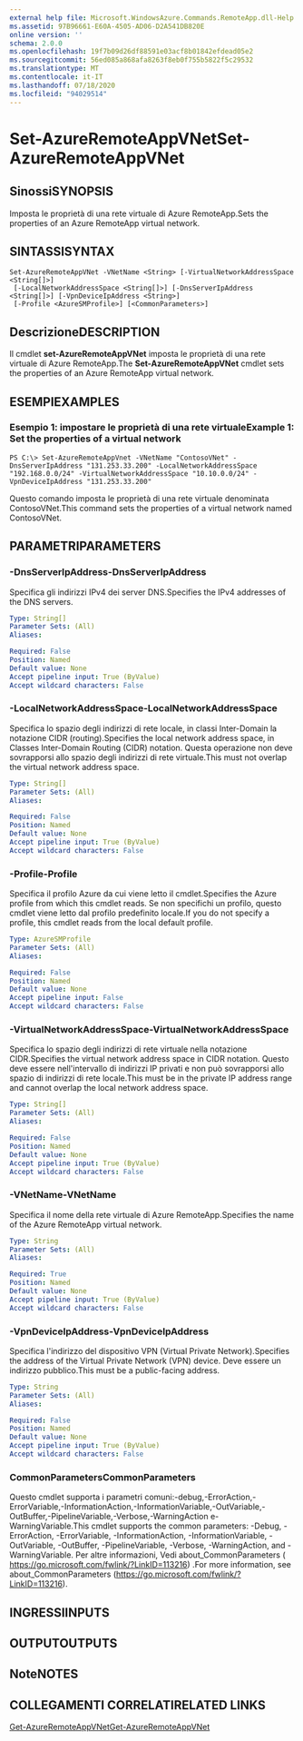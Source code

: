 ```yaml
---
external help file: Microsoft.WindowsAzure.Commands.RemoteApp.dll-Help.xml
ms.assetid: 97B96661-E60A-4505-AD06-D2A541DB820E
online version: ''
schema: 2.0.0
ms.openlocfilehash: 19f7b09d26df88591e03acf8b01842efdead05e2
ms.sourcegitcommit: 56ed085a868afa8263f8eb0f755b5822f5c29532
ms.translationtype: MT
ms.contentlocale: it-IT
ms.lasthandoff: 07/18/2020
ms.locfileid: "94029514"
---
```

# <span data-ttu-id="3be1d-101">Set-AzureRemoteAppVNet</span><span class="sxs-lookup"><span data-stu-id="3be1d-101">Set-AzureRemoteAppVNet</span></span>

## <span data-ttu-id="3be1d-102">Sinossi</span><span class="sxs-lookup"><span data-stu-id="3be1d-102">SYNOPSIS</span></span>
<span data-ttu-id="3be1d-103">Imposta le proprietà di una rete virtuale di Azure RemoteApp.</span><span class="sxs-lookup"><span data-stu-id="3be1d-103">Sets the properties of an Azure RemoteApp virtual network.</span></span>

## <span data-ttu-id="3be1d-104">SINTASSI</span><span class="sxs-lookup"><span data-stu-id="3be1d-104">SYNTAX</span></span>

```
Set-AzureRemoteAppVNet -VNetName <String> [-VirtualNetworkAddressSpace <String[]>]
 [-LocalNetworkAddressSpace <String[]>] [-DnsServerIpAddress <String[]>] [-VpnDeviceIpAddress <String>]
 [-Profile <AzureSMProfile>] [<CommonParameters>]
```

## <span data-ttu-id="3be1d-105">Descrizione</span><span class="sxs-lookup"><span data-stu-id="3be1d-105">DESCRIPTION</span></span>
<span data-ttu-id="3be1d-106">Il cmdlet **set-AzureRemoteAppVNet** imposta le proprietà di una rete virtuale di Azure RemoteApp.</span><span class="sxs-lookup"><span data-stu-id="3be1d-106">The **Set-AzureRemoteAppVNet** cmdlet sets the properties of an Azure RemoteApp virtual network.</span></span>

## <span data-ttu-id="3be1d-107">ESEMPI</span><span class="sxs-lookup"><span data-stu-id="3be1d-107">EXAMPLES</span></span>

### <span data-ttu-id="3be1d-108">Esempio 1: impostare le proprietà di una rete virtuale</span><span class="sxs-lookup"><span data-stu-id="3be1d-108">Example 1: Set the properties of a virtual network</span></span>
```
PS C:\> Set-AzureRemoteAppVnet -VNetName "ContosoVNet" -DnsServerIpAddress "131.253.33.200" -LocalNetworkAddressSpace "192.168.0.0/24" -VirtualNetworkAddressSpace "10.10.0.0/24" -VpnDeviceIpAddress "131.253.33.200"
```

<span data-ttu-id="3be1d-109">Questo comando imposta le proprietà di una rete virtuale denominata ContosoVNet.</span><span class="sxs-lookup"><span data-stu-id="3be1d-109">This command sets the properties of a virtual network named ContosoVNet.</span></span>

## <span data-ttu-id="3be1d-110">PARAMETRI</span><span class="sxs-lookup"><span data-stu-id="3be1d-110">PARAMETERS</span></span>

### <span data-ttu-id="3be1d-111">-DnsServerIpAddress</span><span class="sxs-lookup"><span data-stu-id="3be1d-111">-DnsServerIpAddress</span></span>
<span data-ttu-id="3be1d-112">Specifica gli indirizzi IPv4 dei server DNS.</span><span class="sxs-lookup"><span data-stu-id="3be1d-112">Specifies the IPv4 addresses of the DNS servers.</span></span>

```yaml
Type: String[]
Parameter Sets: (All)
Aliases: 

Required: False
Position: Named
Default value: None
Accept pipeline input: True (ByValue)
Accept wildcard characters: False
```

### <span data-ttu-id="3be1d-113">-LocalNetworkAddressSpace</span><span class="sxs-lookup"><span data-stu-id="3be1d-113">-LocalNetworkAddressSpace</span></span>
<span data-ttu-id="3be1d-114">Specifica lo spazio degli indirizzi di rete locale, in classi Inter-Domain la notazione CIDR (routing).</span><span class="sxs-lookup"><span data-stu-id="3be1d-114">Specifies the local network address space, in Classes Inter-Domain Routing (CIDR) notation.</span></span>
<span data-ttu-id="3be1d-115">Questa operazione non deve sovrapporsi allo spazio degli indirizzi di rete virtuale.</span><span class="sxs-lookup"><span data-stu-id="3be1d-115">This must not overlap the virtual network address space.</span></span>

```yaml
Type: String[]
Parameter Sets: (All)
Aliases: 

Required: False
Position: Named
Default value: None
Accept pipeline input: True (ByValue)
Accept wildcard characters: False
```

### <span data-ttu-id="3be1d-116">-Profile</span><span class="sxs-lookup"><span data-stu-id="3be1d-116">-Profile</span></span>
<span data-ttu-id="3be1d-117">Specifica il profilo Azure da cui viene letto il cmdlet.</span><span class="sxs-lookup"><span data-stu-id="3be1d-117">Specifies the Azure profile from which this cmdlet reads.</span></span>
<span data-ttu-id="3be1d-118">Se non specifichi un profilo, questo cmdlet viene letto dal profilo predefinito locale.</span><span class="sxs-lookup"><span data-stu-id="3be1d-118">If you do not specify a profile, this cmdlet reads from the local default profile.</span></span>

```yaml
Type: AzureSMProfile
Parameter Sets: (All)
Aliases: 

Required: False
Position: Named
Default value: None
Accept pipeline input: False
Accept wildcard characters: False
```

### <span data-ttu-id="3be1d-119">-VirtualNetworkAddressSpace</span><span class="sxs-lookup"><span data-stu-id="3be1d-119">-VirtualNetworkAddressSpace</span></span>
<span data-ttu-id="3be1d-120">Specifica lo spazio degli indirizzi di rete virtuale nella notazione CIDR.</span><span class="sxs-lookup"><span data-stu-id="3be1d-120">Specifies the virtual network address space in CIDR notation.</span></span>
<span data-ttu-id="3be1d-121">Questo deve essere nell'intervallo di indirizzi IP privati e non può sovrapporsi allo spazio di indirizzi di rete locale.</span><span class="sxs-lookup"><span data-stu-id="3be1d-121">This must be in the private IP address range and cannot overlap the local network address space.</span></span>

```yaml
Type: String[]
Parameter Sets: (All)
Aliases: 

Required: False
Position: Named
Default value: None
Accept pipeline input: True (ByValue)
Accept wildcard characters: False
```

### <span data-ttu-id="3be1d-122">-VNetName</span><span class="sxs-lookup"><span data-stu-id="3be1d-122">-VNetName</span></span>
<span data-ttu-id="3be1d-123">Specifica il nome della rete virtuale di Azure RemoteApp.</span><span class="sxs-lookup"><span data-stu-id="3be1d-123">Specifies the name of the Azure RemoteApp virtual network.</span></span>

```yaml
Type: String
Parameter Sets: (All)
Aliases: 

Required: True
Position: Named
Default value: None
Accept pipeline input: True (ByValue)
Accept wildcard characters: False
```

### <span data-ttu-id="3be1d-124">-VpnDeviceIpAddress</span><span class="sxs-lookup"><span data-stu-id="3be1d-124">-VpnDeviceIpAddress</span></span>
<span data-ttu-id="3be1d-125">Specifica l'indirizzo del dispositivo VPN (Virtual Private Network).</span><span class="sxs-lookup"><span data-stu-id="3be1d-125">Specifies the address of the Virtual Private Network (VPN) device.</span></span>
<span data-ttu-id="3be1d-126">Deve essere un indirizzo pubblico.</span><span class="sxs-lookup"><span data-stu-id="3be1d-126">This must be a public-facing address.</span></span>

```yaml
Type: String
Parameter Sets: (All)
Aliases: 

Required: False
Position: Named
Default value: None
Accept pipeline input: True (ByValue)
Accept wildcard characters: False
```

### <span data-ttu-id="3be1d-127">CommonParameters</span><span class="sxs-lookup"><span data-stu-id="3be1d-127">CommonParameters</span></span>
<span data-ttu-id="3be1d-128">Questo cmdlet supporta i parametri comuni:-debug,-ErrorAction,-ErrorVariable,-InformationAction,-InformationVariable,-OutVariable,-OutBuffer,-PipelineVariable,-Verbose,-WarningAction e-WarningVariable.</span><span class="sxs-lookup"><span data-stu-id="3be1d-128">This cmdlet supports the common parameters: -Debug, -ErrorAction, -ErrorVariable, -InformationAction, -InformationVariable, -OutVariable, -OutBuffer, -PipelineVariable, -Verbose, -WarningAction, and -WarningVariable.</span></span> <span data-ttu-id="3be1d-129">Per altre informazioni, Vedi about_CommonParameters ( https://go.microsoft.com/fwlink/?LinkID=113216) .</span><span class="sxs-lookup"><span data-stu-id="3be1d-129">For more information, see about_CommonParameters (https://go.microsoft.com/fwlink/?LinkID=113216).</span></span>

## <span data-ttu-id="3be1d-130">INGRESSI</span><span class="sxs-lookup"><span data-stu-id="3be1d-130">INPUTS</span></span>

## <span data-ttu-id="3be1d-131">OUTPUT</span><span class="sxs-lookup"><span data-stu-id="3be1d-131">OUTPUTS</span></span>

## <span data-ttu-id="3be1d-132">Note</span><span class="sxs-lookup"><span data-stu-id="3be1d-132">NOTES</span></span>

## <span data-ttu-id="3be1d-133">COLLEGAMENTI CORRELATI</span><span class="sxs-lookup"><span data-stu-id="3be1d-133">RELATED LINKS</span></span>

[<span data-ttu-id="3be1d-134">Get-AzureRemoteAppVNet</span><span class="sxs-lookup"><span data-stu-id="3be1d-134">Get-AzureRemoteAppVNet</span></span>](./Get-AzureRemoteAppVNet.md)


